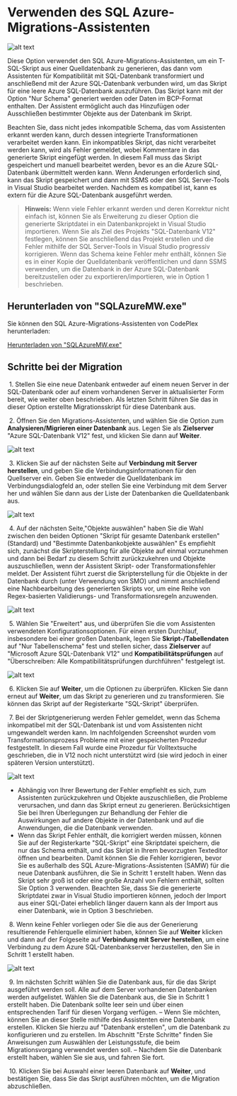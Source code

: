 <properties 
   pageTitle="Verwenden des SQL Azure-Migrations-Assistenten | Microsoft" 
   description="Microsoft Azure SQL-Datenbank, Datenbankmigration, Datenbank importieren, Datenbank exportieren, Migrations-Assistent" 
   services="sql-database" 
   documentationCenter="" 
   authors="pehteh" 
   manager="jeffreyg" 
   editor="monicar"/>


<tags
   ms.service="sql-database"
   ms.devlang="NA"
   ms.topic="article"
   ms.tgt_pltfrm="NA"
   ms.workload="data-management" 
   ms.date="07/01/2015"
   ms.author="pehteh"/>


# Verwenden des SQL Azure-Migrations-Assistenten


![alt text](./media/sql-database-migration-wizard/01SAMWDiagram.png)


Diese Option verwendet den SQL Azure-Migrations-Assistenten, um ein T-SQL-Skript aus einer Quelldatenbank zu generieren, das dann vom Assistenten für Kompatibilität mit SQL-Datenbank transformiert und anschließend mit der Azure SQL-Datenbank verbunden wird, um das Skript für eine leere Azure SQL-Datenbank auszuführen. Das Skript kann mit der Option "Nur Schema" generiert werden oder Daten im BCP-Format enthalten. Der Assistent ermöglicht auch das Hinzufügen oder Ausschließen bestimmter Objekte aus der Datenbank im Skript.


Beachten Sie, dass nicht jedes inkompatible Schema, das vom Assistenten erkannt werden kann, durch dessen integrierte Transformationen verarbeitet werden kann. Ein inkompatibles Skript, das nicht verarbeitet werden kann, wird als Fehler gemeldet, wobei Kommentare in das generierte Skript eingefügt werden. In diesem Fall muss das Skript gespeichert und manuell bearbeitet werden, bevor es an die Azure SQL-Datenbank übermittelt werden kann. Wenn Änderungen erforderlich sind, kann das Skript gespeichert und dann mit SSMS oder den SQL Server-Tools in Visual Studio bearbeitet werden. Nachdem es kompatibel ist, kann es extern für die Azure SQL-Datenbank ausgeführt werden.


> **Hinweis:** Wenn viele Fehler erkannt werden und deren Korrektur nicht einfach ist, können Sie als Erweiterung zu dieser Option die generierte Skriptdatei in ein Datenbankprojekt in Visual Studio importieren. Wenn Sie als Ziel des Projekts "SQL-Datenbank V12" festlegen, können Sie anschließend das Projekt erstellen und die Fehler mithilfe der SQL Server-Tools in Visual Studio progressiv korrigieren. Wenn das Schema keine Fehler mehr enthält, können Sie es in einer Kopie der Quelldatenbank veröffentlichen und dann SSMS verwenden, um die Datenbank in der Azure SQL-Datenbank bereitzustellen oder zu exportieren/importieren, wie in Option 1 beschrieben.


## Herunterladen von "SQLAzureMW.exe"


Sie können den SQL Azure-Migrations-Assistenten von CodePlex herunterladen:


[Herunterladen von "SQLAzureMW.exe"](http://sqlazuremw.codeplex.com/)


## Schritte bei der Migration


&nbsp;1. Stellen Sie eine neue Datenbank entweder auf einem neuen Server in der SQL-Datenbank oder auf einem vorhandenen Server in aktualisierter Form bereit, wie weiter oben beschrieben. Als letzten Schritt führen Sie das in dieser Option erstellte Migrationsskript für diese Datenbank aus.


&nbsp;2. Öffnen Sie den Migrations-Assistenten, und wählen Sie die Option zum **Analysieren/Migrieren einer Datenbank** aus. Legen Sie als **Zielserver** "Azure SQL-Datenbank V12" fest, und klicken Sie dann auf **Weiter**.


![alt text](./media/sql-database-migration-wizard/02MigrationWizard.png)


&nbsp;3. Klicken Sie auf der nächsten Seite auf **Verbindung mit Server herstellen**, und geben Sie die Verbindungsinformationen für den Quellserver ein. Geben Sie entweder die Quelldatenbank im Verbindungsdialogfeld an, oder stellen Sie eine Verbindung mit dem Server her und wählen Sie dann aus der Liste der Datenbanken die Quelldatenbank aus.


![alt text](./media/sql-database-migration-wizard/03MigrationWizard.png)


&nbsp;4. Auf der nächsten Seite,"Objekte auswählen" haben Sie die Wahl zwischen den beiden Optionen "Skript für gesamte Datenbank erstellen" (Standard) und "Bestimmte Datenbankobjekte auswählen" Es empfiehlt sich, zunächst die Skripterstellung für alle Objekte auf einmal vorzunehmen und dann bei Bedarf zu diesem Schritt zurückzukehren und Objekte auszuschließen, wenn der Assistent Skript- oder Transformationsfehler meldet. Der Assistent führt zuerst die Skripterstellung für die Objekte in der Datenbank durch (unter Verwendung von SMO) und nimmt anschließend eine Nachbearbeitung des generierten Skripts vor, um eine Reihe von Regex-basierten Validierungs- und Transformationsregeln anzuwenden.


![alt text](./media/sql-database-migration-wizard/04MigrationWizard.png)


&nbsp;5. Wählen Sie "Erweitert" aus, und überprüfen Sie die vom Assistenten verwendeten Konfigurationsoptionen. Für einen ersten Durchlauf, insbesondere bei einer großen Datenbank, legen Sie **Skript-/Tabellendaten** auf "Nur Tabellenschema" fest und stellen sicher, dass **Zielserver** auf "Microsoft Azure SQL-Datenbank V12" und **Kompatibilitätsprüfungen** auf "Überschreiben: Alle Kompatibilitätsprüfungen durchführen" festgelegt ist.


![alt text](./media/sql-database-migration-wizard/05MigrationWizard.png)


&nbsp;6. Klicken Sie auf **Weiter**, um die Optionen zu überprüfen. Klicken Sie dann erneut auf **Weiter**, um das Skript zu generieren und zu transformieren. Sie können das Skript auf der Registerkarte "SQL-Skript" überprüfen.


&nbsp;7. Bei der Skriptgenerierung werden Fehler gemeldet, wenn das Schema inkompatibel mit der SQL-Datenbank ist und vom Assistenten nicht umgewandelt werden kann. Im nachfolgenden Screenshot wurden vom Transformationsprozess Probleme mit einer gespeicherten Prozedur festgestellt. In diesem Fall wurde eine Prozedur für Volltextsuche geschrieben, die in V12 noch nicht unterstützt wird (sie wird jedoch in einer späteren Version unterstützt).


![alt text](./media/sql-database-migration-wizard/06MigrationWizard.png)


- Abhängig von Ihrer Bewertung der Fehler empfiehlt es sich, zum Assistenten zurückzukehren und Objekte auszuschließen, die Probleme verursachen, und dann das Skript erneut zu generieren. Berücksichtigen Sie bei Ihren Überlegungen zur Behandlung der Fehler die Auswirkungen auf andere Objekte in der Datenbank und auf die Anwendungen, die die Datenbank verwenden.
- Wenn das Skript Fehler enthält, die korrigiert werden müssen, können Sie auf der Registerkarte "SQL-Skript" eine Skriptdatei speichern, die nur das Schema enthält, und das Skript in Ihrem bevorzugten Texteditor öffnen und bearbeiten. Damit können Sie die Fehler korrigieren, bevor Sie es außerhalb des SQL Azure-Migrations-Assistenten (SAMW) für die neue Datenbank ausführen, die Sie in Schritt 1 erstellt haben. Wenn das Skript sehr groß ist oder eine große Anzahl von Fehlern enthält, sollten Sie Option 3 verwenden. Beachten Sie, dass Sie die generierte Skriptdatei zwar in Visual Studio importieren können, jedoch der Import aus einer SQL-Datei erheblich länger dauern kann als der Import aus einer Datenbank, wie in Option 3 beschrieben. 


&nbsp;8. Wenn keine Fehler vorliegen oder Sie die aus der Generierung resultierende Fehlerquelle eliminiert haben, können Sie auf **Weiter** klicken und dann auf der Folgeseite auf **Verbindung mit Server herstellen**, um eine Verbindung zu dem Azure SQL-Datenbankserver herzustellen, den Sie in Schritt 1 erstellt haben.


![alt text](./media/sql-database-migration-wizard/07MigrationWizard.png)


&nbsp;9. Im nächsten Schritt wählen Sie die Datenbank aus, für die das Skript ausgeführt werden soll. Alle auf dem Server vorhandenen Datenbanken werden aufgelistet. Wählen Sie die Datenbank aus, die Sie in Schritt 1 erstellt haben. Die Datenbank sollte leer sein und über einen entsprechenden Tarif für diesen Vorgang verfügen. – Wenn Sie möchten, können Sie an dieser Stelle mithilfe des Assistenten eine Datenbank erstellen. Klicken Sie hierzu auf "Datenbank erstellen", um die Datenbank zu konfigurieren und zu erstellen. Im Abschnitt "Erste Schritte" finden Sie Anweisungen zum Auswählen der Leistungsstufe, die beim Migrationsvorgang verwendet werden soll. – Nachdem Sie die Datenbank erstellt haben, wählen Sie sie aus, und fahren Sie fort.


&nbsp;10. Klicken Sie bei Auswahl einer leeren Datenbank auf **Weiter**, und bestätigen Sie, dass Sie das Skript ausführen möchten, um die Migration abzuschließen.

 

<!---HONumber=August15_HO6-->